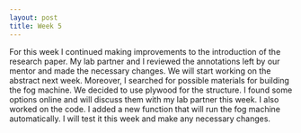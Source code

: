 ```yaml
---
layout: post
title: Week 5
---
```


For this week I continued making improvements to the introduction of the research paper. My lab partner and I reviewed the annotations left by our mentor and made the necessary changes. We will start working on the abstract next week.
Moreover, I searched for possible materials for building the fog machine. We decided to use plywood for the structure. I found some options online and will discuss them with my lab partner this week. 
I also worked on the code. I added a new function that will run the fog machine automatically. I will test it this week and make any necessary changes. 